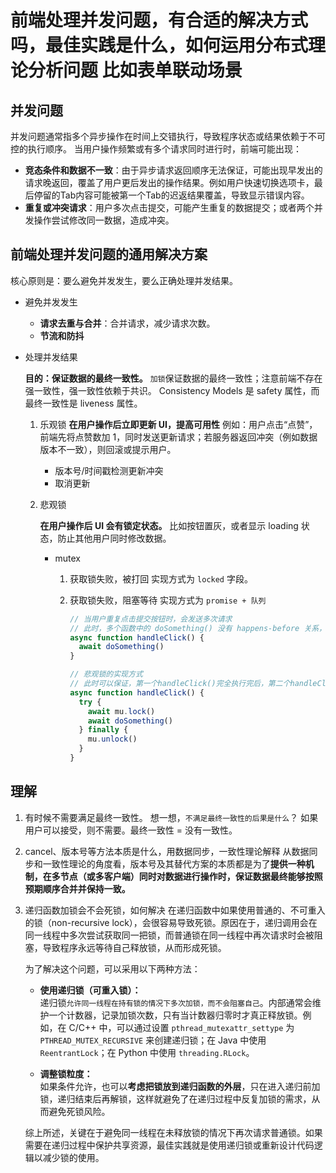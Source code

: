 # 前端处理并发问题，有合适的解决方式吗，最佳实践是什么，如何运用分布式理论分析问题 比如表单联动场景

## 并发问题

并发问题通常指多个异步操作在时间上交错执行，导致程序状态或结果依赖于不可控的执行顺序。
当用户操作频繁或有多个请求同时进行时，前端可能出现：

- **竞态条件和数据不一致**：由于异步请求返回顺序无法保证，可能出现早发出的请求晚返回，覆盖了用户更后发出的操作结果​。例如用户快速切换选项卡，最后停留的Tab内容可能被第一个Tab的迟返结果覆盖，导致显示错误内容。
- **重复或冲突请求**：用户多次点击提交，可能产生重复的数据提交；或者两个并发操作尝试修改同一数据，造成冲突。

## 前端处理并发问题的通用解决方案

核心原则是：要么避免并发发生，要么正确处理并发结果。

- 避免并发发生

  - **请求去重与合并**：合并请求，减少请求次数。
  - **节流和防抖**

- 处理并发结果

  **目的：保证数据的最终一致性。**
  `加锁`保证数据的最终一致性；注意前端不存在强一致性，强一致性依赖于共识。
  Consistency Models 是 safety 属性，而最终一致性是 liveness 属性。

  1. 乐观锁
     **在用户操作后立即更新 UI，提高可用性**
     例如：用户点击“点赞”，前端先将点赞数加 1，同时发送更新请求；若服务器返回冲突（例如数据版本不一致），则回滚或提示用户。

     - 版本号/时间戳检测更新冲突
     - 取消更新

  2. 悲观锁

     **在用户操作后 UI 会有锁定状态。**
     比如按钮置灰，或者显示 loading 状态，防止其他用户同时修改数据。

     - mutex

       1. 获取锁失败，被打回
          实现方式为 `locked` 字段。
       2. 获取锁失败，阻塞等待
          实现方式为 `promise + 队列`

          ```js
          // 当用户重复点击提交按钮时，会发送多次请求
          // 此时，多个函数中的 doSomething() 没有 happens-before 关系，会导致 race condition
          async function handleClick() {
            await doSomething()
          }

          // 悲观锁的实现方式
          // 此时可以保证，第一个handleClick()完全执行完后，第二个handleClick()才会执行
          async function handleClick() {
            try {
              await mu.lock()
              await doSomething()
            } finally {
              mu.unlock()
            }
          }
          ```

## 理解

1. 有时候不需要满足最终一致性。
   想一想，`不满足最终一致性的后果是什么`？
   如果用户可以接受，则不需要。最终一致性 = 没有一致性。

2. cancel、版本号等方法本质是什么，用数据同步，一致性理论解释
   从数据同步和一致性理论的角度看，版本号及其替代方案的本质都是为了**提供一种机制，在多节点（或多客户端）同时对数据进行操作时，保证数据最终能够按照预期顺序合并并保持一致。**
3. 递归函数加锁会不会死锁，如何解决
   在递归函数中如果使用普通的、不可重入的锁（non-recursive lock），会很容易导致死锁。原因在于，递归调用会在同一线程中多次尝试获取同一把锁，而普通锁在同一线程中再次请求时会被阻塞，导致程序永远等待自己释放锁，从而形成死锁。

   为了解决这个问题，可以采用以下两种方法：

   - **使用递归锁（可重入锁）：**  
      递归锁`允许同一线程在持有锁的情况下多次加锁，而不会阻塞自己`。内部通常会维护一个计数器，记录加锁次数，只有当计数器归零时才真正释放锁。例如，在 C/C++ 中，可以通过设置 `pthread_mutexattr_settype` 为 `PTHREAD_MUTEX_RECURSIVE` 来创建递归锁；在 Java 中使用 `ReentrantLock`；在 Python 中使用 `threading.RLock`。

   - **调整锁粒度：**  
      如果条件允许，也可以**考虑把锁放到递归函数的外层**，只在进入递归前加锁，递归结束后再解锁，这样就避免了在递归过程中反复加锁的需求，从而避免死锁风险。

   综上所述，关键在于避免同一线程在未释放锁的情况下再次请求普通锁。如果需要在递归过程中保护共享资源，最佳实践就是使用递归锁或重新设计代码逻辑以减少锁的使用。
